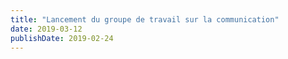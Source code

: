 ```yaml
---
title: "Lancement du groupe de travail sur la communication"
date: 2019-03-12
publishDate: 2019-02-24
---
```

